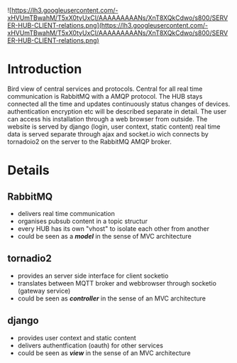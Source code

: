 ![https://lh3.googleusercontent.com/-xHVUmTBwahM/T5xX0tyUxCI/AAAAAAAAANs/XnT8XQkCdwo/s800/SERVER-HUB-CLIENT-relations.png](https://lh3.googleusercontent.com/-xHVUmTBwahM/T5xX0tyUxCI/AAAAAAAAANs/XnT8XQkCdwo/s800/SERVER-HUB-CLIENT-relations.png)

# Introduction #

Bird view of central services and protocols. Central for all real time communication is RabbitMQ with a AMQP protocol. The HUB stays connected all the time and updates continuously status changes of devices. authentication encryption etc will be described separate in detail. The user can access his installation through a web browser from outside. The website is served by django (login, user context, static content) real time data is served separate through ajax and socket.io wich connects by tornadoio2 on the server to the RabbitMQ AMQP broker.


# Details #

## RabbitMQ ##
  * delivers real time communication
  * organises pubsub content in a topic structur
  * every HUB has its own "vhost" to isolate each other from another
  * could be seen as a _**model**_ in the sense of MVC architecture

## tornadio2 ##
  * provides an server side interface for client socketio
  * translates between MQTT broker and webbrowser through socketio (gateway service)
  * could be seen as _**controller**_ in the sense of an MVC architecture

## django ##
  * provides user context and static content
  * delivers authentfication (oauth) for other services
  * could be seen as _**view**_ in the sense of an MVC architecture